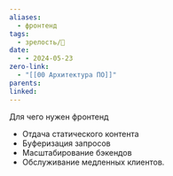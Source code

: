 ```yaml
---
aliases:
  - фронтенд
tags:
  - зрелость/🌱
date:
  - - 2024-05-23
zero-link:
  - "[[00 Архитектура ПО]]"
parents: 
linked:
---
```

Для чего нужен фронтенд
- Отдача статического контента
- Буферизация запросов
- Масштабирование бэкендов
- Обслуживание медленных клиентов. 